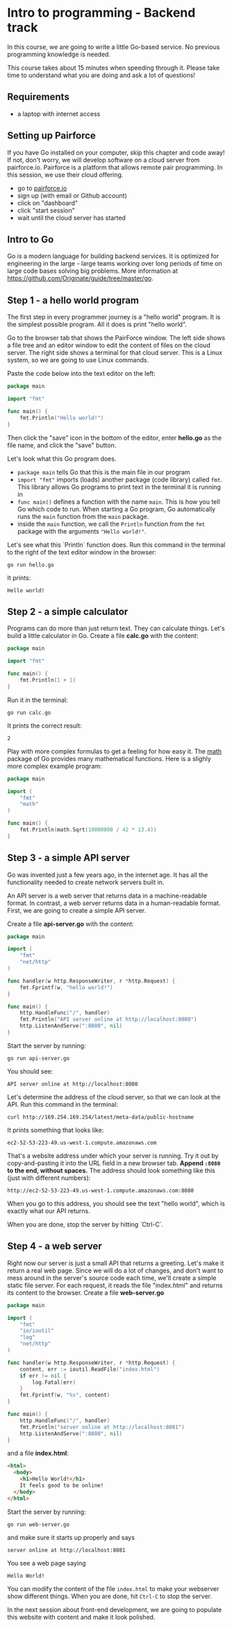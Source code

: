 # Intro to programming - Backend track

In this course,
we are going to write a little Go-based service.
No previous programming knowledge is needed.

This course takes about 15 minutes when speeding through it.
Please take time to understand what you are doing
and ask a lot of questions!


## Requirements

- a laptop with internet access


## Setting up Pairforce

If you have Go installed on your computer, skip this chapter and code away!
If not, don't worry, we will develop software on a cloud server from pairforce.io.
Pairforce is a platform that allows remote pair programming. 
In this session, we use their cloud offering.

- go to [pairforce.io](https://pairforce.io)
- sign up (with email or Github account)
- click on "dashboard"
- click "start session"
- wait until the cloud server has started


## Intro to Go

Go is a modern language for building backend services.
It is optimized for engineering in the large -
large teams working over long periods of time on large code bases solving big problems.
More information at https://github.com/Originate/guide/tree/master/go.


## Step 1 - a hello world program

The first step in every programmer journey is a "hello world" program.
It is the simplest possible program.
All it does is print "hello world".

Go to the browser tab that shows the PairForce window.
The left side shows a file tree and an editor window to edit the content of files on the cloud server.
The right side shows a terminal for that cloud server.
This is a Linux system, so we are going to use Linux commands.

<a textrun="create-file">
Paste the code below into the text editor on the left:

```go
package main

import "fmt"

func main() {
	fmt.Println("Hello world!")
}
```
Then click the "save" icon in the bottom of the editor, enter __hello.go__ as the file name,
and click the "save" button.

</a>

Let's look what this Go program does.

- `package main` tells Go that this is the main file in our program
- `import "fmt"` imports (loads) another package (code library) called `fmt`. This library allows Go programs to print text in the terminal it is running in
- `func main()` defines a function with the name `main`. This is how you tell Go which code to run. When starting a Go program, Go automatically runs the `main` function from the `main` package. 
- inside the `main` function, we call the `Println` function from the `fmt` package with the arguments `"Hello world!"`.

<a textrun="run-console-command">
Let's see what this `Println` function does.
Run this command in the terminal to the right of the text editor window in the browser:

```
go run hello.go
```
</a>

It prints:
<a textrun="verify-run-console-command-output">

```
Hello world!
```
</a>


## Step 2 - a simple calculator

Programs can do more than just return text.
They can calculate things.
Let's build a little calculator in Go.
<a textrun="create-file">
Create a file __calc.go__ with the content:

```go
package main

import "fmt"

func main() {
	fmt.Println(1 + 1)
}
```
</a>

<a textrun="run-console-command">
Run it in the terminal:

```
go run calc.go
```
</a>

<a textrun="verify-run-console-command-output">
It prints the correct result:


```
2
```
</a>

Play with more complex formulas to get a feeling for how easy it.
The [math](https://golang.org/pkg/math) package of Go provides many mathematical functions.
Here is a slighly more complex example program:
<a textrun="verify-go-code-runs">

```go
package main

import (
	"fmt"
	"math"
)

func main() {
	fmt.Println(math.Sqrt(10000000 / 42 * 13.4))
}
```
</a>



## Step 3 - a simple API server

Go was invented just a few years ago, in the internet age.
It has all the functionality needed to create network servers built in.

An API server is a web server that returns data in a machine-readable format.
In contrast, a web server returns data in a human-readable format.
First, we are going to create a simple API server.

<a textrun="create-file">

Create a file **api-server.go** with the content:

```go
package main

import (
	"fmt"
	"net/http"
)

func handler(w http.ResponseWriter, r *http.Request) {
	fmt.Fprintf(w, "hello world!")
}

func main() {
	http.HandleFunc("/", handler)
	fmt.Println("API server online at http://localhost:8080")
	http.ListenAndServe(":8080", nil)
}
```
</a>

<a textrun="start-console-command">
Start the server by running:

```
go run api-server.go
```
</a>
<a textrun="wait-for-output">
You should see:

```
API server online at http://localhost:8080
```
</a>

Let's determine the address of the cloud server, so that we can look at the API.
Run this command in the terminal:

```
curl http://169.254.169.254/latest/meta-data/public-hostname
```

It prints something that looks like:

```
ec2-52-53-223-49.us-west-1.compute.amazonaws.com
```

That's a website address under which your server is running. 
Try it out by copy-and-pasting it into the URL field in a new browser tab.
**Append `:8080` to the end, without spaces.**
The address should look something like this (just with different numbers):

```
http://ec2-52-53-223-49.us-west-1.compute.amazonaws.com:8080
```

When you go to this address, you should see the text "hello world", which is exactly what our API returns.

<a textrun="stop-console-command">
When you are done, stop the server by hitting `Ctrl-C`.
</a>


## Step 4 - a web server

Right now our server is just a small API that returns a greeting.
Let's make it return a real web page.
Since we will do a lot of changes, and don't want to mess around in the server's source code each time,
we'll create a simple static file server.
For each request, it reads the file "index.html" and returns its content to the browser.
<a textrun="create-file">
Create a file __web-server.go__


```go
package main

import (
	"fmt"
	"io/ioutil"
	"log"
	"net/http"
)

func handler(w http.ResponseWriter, r *http.Request) {
	content, err := ioutil.ReadFile("index.html")
	if err != nil {
		log.Fatal(err)
	}
	fmt.Fprintf(w, "%s", content)
}

func main() {
	http.HandleFunc("/", handler)
	fmt.Println("server online at http://localhost:8081")
	http.ListenAndServe(":8080", nil)
}
```
</a>

<a textrun="create-file">
	
and a file __index.html__:

```html
<html>
  <body>
    <h1>Hello World!</h1>
    It feels good to be online!
  </body>
</html>
```
</a>


<a textrun="start-console-command">
Start the server by running:

```
go run web-server.go
```
</a>

and make sure it starts up properly and says

<a textrun="wait-for-output">

```
server online at http://localhost:8081
```
</a>

You see a web page saying

```
Hello World!
```

You can modify the content of the file `index.html`
to make your webserver show different things.
<a textrun="stop-console-command">
When you are done, hit `Ctrl-C` to stop the server.
</a>

In the next session about front-end development,
we are going to populate this website with content and make it look polished.
